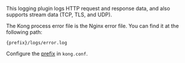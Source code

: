 <!---shared with logging plugins --->

This logging plugin logs HTTP request and response data, and also supports stream
data (TCP, TLS, and UDP).

The Kong process error file is the Nginx error file.
You can find it at the following path:

`{prefix}/logs/error.log`

Configure the [prefix](/gateway/latest/reference/configuration/#prefix) in 
`kong.conf`.